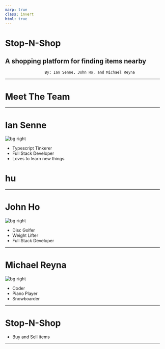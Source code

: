 ```yaml
---
marp: true
class: invert
html: true
---
```


# Stop-N-Shop <!--fit -->

## A shopping platform for finding items nearby <!--fit -->

                      By: Ian Senne, John Ho, and Michael Reyna

---

# Meet The Team <!-- fit -->

---

# Ian Senne <!-- fit -->

![bg right](https://i.imgur.com/0Z9Z9Zm.jpg)

- Typescript Tinkerer
- Full Stack Developer
- Loves to learn new things


<h1>hu</h1>

---

# John Ho <!-- fit -->

![bg right]()

- Disc Golfer
- Weight Lifter
- Full Stack Developer

---

# Michael Reyna <!-- fit -->

![bg right]()

- Coder
- Piano Player
- Snowboarder

---

# Stop-N-Shop <!-- fit -->
- Buy and Sell items

---